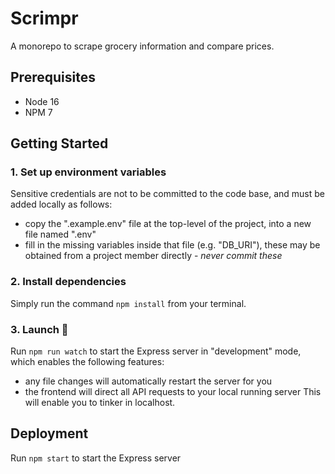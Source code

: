 # Scrimpr
A monorepo to scrape grocery information and compare prices.

## Prerequisites
- Node 16
- NPM 7

## Getting Started

### 1. Set up environment variables
Sensitive credentials are not to be committed to the code base, and must be added locally as follows:
- copy the ".example.env" file at the top-level of the project, into a new file named ".env"
- fill in the missing variables inside that file (e.g. "DB_URI"), these may be obtained from a project member directly - _never commit these_

### 2. Install dependencies
Simply run the command `npm install` from your terminal.

### 3. Launch 🚀
Run `npm run watch` to start the Express server in "development" mode, which enables the following features:
- any file changes will automatically restart the server for you
- the frontend will direct all API requests to your local running server
This will enable you to tinker in localhost.

## Deployment
Run `npm start` to start the Express server
